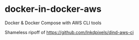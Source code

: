 # docker-in-docker-aws
Docker &amp; Docker Compose with AWS CLI tools

Shameless ripoff of https://github.com/Inkdpixels/dind-aws-ci
